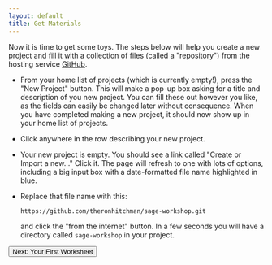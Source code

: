 ```yaml
---
layout: default
title: Get Materials
---
```


Now it is time to get some toys. The steps below will help you create a new
project and fill it with a collection of files (called a "repository") from the
hosting service [GitHub](http://github.com).

- From your home list of projects (which is currently empty!), press the "New Project" button.
  This will make a pop-up box asking for a title and description of you new project.
  You can fill these out however you like, as the fields can easily be changed later
  without consequence. When you have completed making a new project, it should now show
  up in your home list of projects.
- Click anywhere in the row describing your new project.
- Your new project is empty. You should see a link called "Create or Import a new..."
  Click it. The page will refresh to one with lots of options, including a big input
  box with a date-formatted file name highlighted in blue.
- Replace that file name with this:


      https://github.com/theronhitchman/sage-workshop.git

  and click the "from the internet" button. In a few seconds you will have a directory called
  `sage-workshop` in your project.

<div class="btn-group">
  <a href="{{site.baseurl}}/go/">
  <button type="button" class="btn-primary btn-lg">
  Next: Your First Worksheet
  </button>
  </div>
  </a>
</div>


<p><br /></p>
